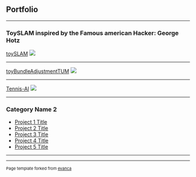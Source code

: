 ## Portfolio

---

### ToySLAM inspired by the Famous american Hacker: George Hotz 

[toySLAM](/https://github.com/Oushesh/toySLAM)
<img src="images/dummy_thumbnail.jpg?raw=true"/>

---
[toyBundleAdjustmentTUM](/pdf/sample_presentation.pdf)
<img src="images/dummy_thumbnail.jpg?raw=true"/>

---
[Tennis-AI](http://example.com/)
<img src="images/dummy_thumbnail.jpg?raw=true"/>

---

### Category Name 2

- [Project 1 Title](http://example.com/)
- [Project 2 Title](http://example.com/)
- [Project 3 Title](http://example.com/)
- [Project 4 Title](http://example.com/)
- [Project 5 Title](http://example.com/)

---




---
<p style="font-size:11px">Page template forked from <a href="https://github.com/evanca/quick-portfolio">evanca</a></p>
<!-- Remove above link if you don't want to attibute -->

